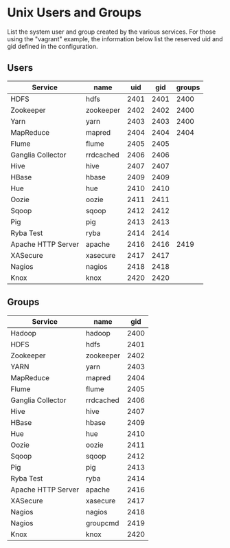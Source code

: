 
# Unix Users and Groups

List the system user and group created by the various services. For those using
the "vagrant" example, the information below list the reserved uid and gid
defined in the configuration.

## Users

| Service            | name        | uid  | gid  | groups  |
|--------------------|-------------|------|------|---------|
| HDFS               | hdfs        | 2401 | 2401 | 2400    |
| Zookeeper          | zookeeper   | 2402 | 2402 | 2400    |
| Yarn               | yarn        | 2403 | 2403 | 2400    |
| MapReduce          | mapred      | 2404 | 2404 | 2404    |
| Flume              | flume       | 2405 | 2405 |         |
| Ganglia Collector  | rrdcached   | 2406 | 2406 |         |
| Hive               | hive        | 2407 | 2407 |         |
| HBase              | hbase       | 2409 | 2409 |         |
| Hue                | hue         | 2410 | 2410 |         |
| Oozie              | oozie       | 2411 | 2411 |         |
| Sqoop              | sqoop       | 2412 | 2412 |         |
| Pig                | pig         | 2413 | 2413 |         |
| Ryba Test          | ryba        | 2414 | 2414 |         |
| Apache HTTP Server | apache      | 2416 | 2416 | 2419    |
| XASecure           | xasecure    | 2417 | 2417 |         |
| Nagios             | nagios      | 2418 | 2418 |         |
| Knox               | knox        | 2420 | 2420 |         |

## Groups

| Service            | name         | gid  |
|--------------------|--------------|------|
| Hadoop             | hadoop       | 2400 |
| HDFS               | hdfs         | 2401 |
| Zookeeper          | zookeeper    | 2402 |
| YARN               | yarn         | 2403 |
| MapReduce          | mapred       | 2404 |
| Flume              | flume        | 2405 |
| Ganglia Collector  | rrdcached    | 2406 |
| Hive               | hive         | 2407 |
| HBase              | hbase        | 2409 |
| Hue                | hue          | 2410 |
| Oozie              | oozie        | 2411 |
| Sqoop              | sqoop        | 2412 |
| Pig                | pig          | 2413 |
| Ryba Test          | ryba         | 2414 |
| Apache HTTP Server | apache       | 2416 |
| XASecure           | xasecure     | 2417 |
| Nagios             | nagios       | 2418 |
| Nagios             | groupcmd     | 2419 |
| Knox               | knox         | 2420 |

